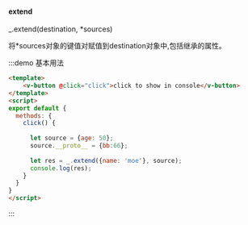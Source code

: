 #### extend

_.extend(destination, *sources) 

将*sources对象的键值对赋值到destination对象中,包括继承的属性。

:::demo 基本用法
```html
<template>
    <v-button @click="click">click to show in console</v-button>
</template>
<script>
export default {
  methods: {
    click() {
      
      let source = {age: 50};
      source.__proto__ = {bb:66};
      
      let res = _.extend({name: 'moe'}, source);
      console.log(res);
    }
  }
}
</script>
```
:::
